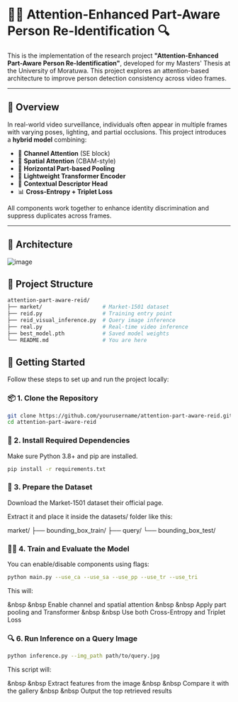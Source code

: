 # 🚶‍♀️ Attention-Enhanced Part-Aware Person Re-Identification 🔍

This is the implementation of the research project **"Attention-Enhanced Part-Aware Person Re-Identification"**, developed for my Masters' Thesis at the University of Moratuwa. This project explores an attention-based architecture to improve person detection consistency across video frames.

---

## 📌 Overview

In real-world video surveillance, individuals often appear in multiple frames with varying poses, lighting, and partial occlusions. This project introduces a **hybrid model** combining:

- 🎯 **Channel Attention** (SE block)
- 🎯 **Spatial Attention** (CBAM-style)
- 📐 **Horizontal Part-based Pooling**
- 🔁 **Lightweight Transformer Encoder**
- 🧠 **Contextual Descriptor Head**
- 📊 **Cross-Entropy + Triplet Loss**

All components work together to enhance identity discrimination and suppress duplicates across frames.

---

## 🧱 Architecture

![image](https://github.com/user-attachments/assets/87748717-2f50-4a90-a136-01a6f88b55a0)

## 📂 Project Structure

```bash
attention-part-aware-reid/
├── market/                   # Market-1501 dataset
├── reid.py                   # Training entry point
├── reid_visual_inference.py  # Query image inference
├── real.py                   # Real-time video inference
├── best_model.pth            # Saved model weights
└── README.md                 # You are here 
```

## 🚀 Getting Started

Follow these steps to set up and run the project locally:

### 📦 1. Clone the Repository

```bash
git clone https://github.com/yourusername/attention-part-aware-reid.git
cd attention-part-aware-reid
```

### 🧰 2. Install Required Dependencies
Make sure Python 3.8+ and pip are installed.

```bash
pip install -r requirements.txt
```

### 📁 3. Prepare the Dataset
Download the Market-1501 dataset their official page.

Extract it and place it inside the datasets/ folder like this:

market/
├── bounding_box_train/
    ├── query/
    └── bounding_box_test/

### 🏋️‍♀️ 4. Train and Evaluate the Model
You can enable/disable components using flags:

```bash
python main.py --use_ca --use_sa --use_pp --use_tr --use_tri
```
This will:

&nbsp &nbsp Enable channel and spatial attention
&nbsp &nbsp Apply part pooling and Transformer
&nbsp &nbsp Use both Cross-Entropy and Triplet Loss

### 🔍 6. Run Inference on a Query Image

```bash
python inference.py --img_path path/to/query.jpg
```
This script will:

&nbsp &nbsp Extract features from the image
&nbsp &nbsp Compare it with the gallery
&nbsp &nbsp Output the top retrieved results
